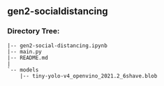 ## gen2-socialdistancing

### Directory Tree:

```
|-- gen2-social-distancing.ipynb
|-- main.py
|-- README.md
|
`-- models
    |-- tiny-yolo-v4_openvino_2021.2_6shave.blob
```
